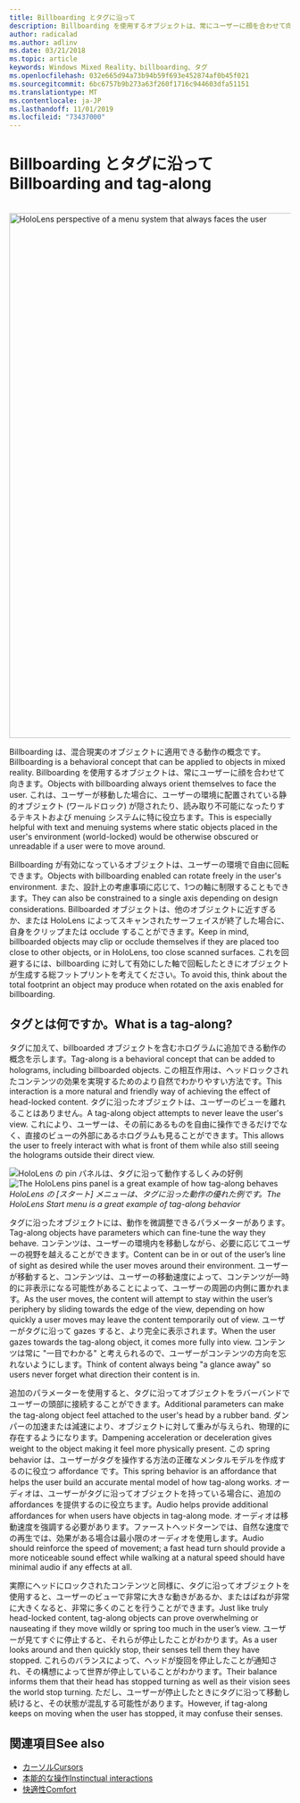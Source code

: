 ```yaml
---
title: Billboarding とタグに沿って
description: Billboarding を使用するオブジェクトは、常にユーザーに顔を合わせて向きます。
author: radicalad
ms.author: adlinv
ms.date: 03/21/2018
ms.topic: article
keywords: Windows Mixed Reality、billboarding、タグ
ms.openlocfilehash: 032e665d94a73b94b59f693e452874af0b45f021
ms.sourcegitcommit: 6bc6757b9b273a63f260f1716c944603dfa51151
ms.translationtype: MT
ms.contentlocale: ja-JP
ms.lasthandoff: 11/01/2019
ms.locfileid: "73437000"
---
```

# <a name="billboarding-and-tag-along"></a><span data-ttu-id="ad8f7-104">Billboarding とタグに沿って</span><span class="sxs-lookup"><span data-stu-id="ad8f7-104">Billboarding and tag-along</span></span>

<br>

<img src="images/billboarding-fragments.gif" alt="HoloLens perspective of a menu system that always faces the user" width="940px">

<span data-ttu-id="ad8f7-105">Billboarding は、混合現実のオブジェクトに適用できる動作の概念です。</span><span class="sxs-lookup"><span data-stu-id="ad8f7-105">Billboarding is a behavioral concept that can be applied to objects in mixed reality.</span></span> <span data-ttu-id="ad8f7-106">Billboarding を使用するオブジェクトは、常にユーザーに顔を合わせて向きます。</span><span class="sxs-lookup"><span data-stu-id="ad8f7-106">Objects with billboarding always orient themselves to face the user.</span></span> <span data-ttu-id="ad8f7-107">これは、ユーザーが移動した場合に、ユーザーの環境に配置されている静的オブジェクト (ワールドロック) が隠されたり、読み取り不可能になったりするテキストおよび menuing システムに特に役立ちます。</span><span class="sxs-lookup"><span data-stu-id="ad8f7-107">This is especially helpful with text and menuing systems where static objects placed in the user's environment (world-locked) would be otherwise obscured or unreadable if a user were to move around.</span></span>

<span data-ttu-id="ad8f7-108">Billboarding が有効になっているオブジェクトは、ユーザーの環境で自由に回転できます。</span><span class="sxs-lookup"><span data-stu-id="ad8f7-108">Objects with billboarding enabled can rotate freely in the user's environment.</span></span> <span data-ttu-id="ad8f7-109">また、設計上の考慮事項に応じて、1つの軸に制限することもできます。</span><span class="sxs-lookup"><span data-stu-id="ad8f7-109">They can also be constrained to a single axis depending on design considerations.</span></span> <span data-ttu-id="ad8f7-110">Billboarded オブジェクトは、他のオブジェクトに近すぎるか、または HoloLens によってスキャンされたサーフェイスが終了した場合に、自身をクリップまたは occlude することができます。</span><span class="sxs-lookup"><span data-stu-id="ad8f7-110">Keep in mind, billboarded objects may clip or occlude themselves if they are placed too close to other objects, or in HoloLens, too close scanned surfaces.</span></span> <span data-ttu-id="ad8f7-111">これを回避するには、billboarding に対して有効にした軸で回転したときにオブジェクトが生成する総フットプリントを考えてください。</span><span class="sxs-lookup"><span data-stu-id="ad8f7-111">To avoid this, think about the total footprint an object may produce when rotated on the axis enabled for billboarding.</span></span>

## <a name="what-is-a-tag-along"></a><span data-ttu-id="ad8f7-112">タグとは何ですか。</span><span class="sxs-lookup"><span data-stu-id="ad8f7-112">What is a tag-along?</span></span>

<span data-ttu-id="ad8f7-113">タグに加えて、billboarded オブジェクトを含むホログラムに追加できる動作の概念を示します。</span><span class="sxs-lookup"><span data-stu-id="ad8f7-113">Tag-along is a behavioral concept that can be added to holograms, including billboarded objects.</span></span> <span data-ttu-id="ad8f7-114">この相互作用は、ヘッドロックされたコンテンツの効果を実現するためのより自然でわかりやすい方法です。</span><span class="sxs-lookup"><span data-stu-id="ad8f7-114">This interaction is a more natural and friendly way of achieving the effect of head-locked content.</span></span> <span data-ttu-id="ad8f7-115">タグに沿ったオブジェクトは、ユーザーのビューを離れることはありません。</span><span class="sxs-lookup"><span data-stu-id="ad8f7-115">A tag-along object attempts to never leave the user's view.</span></span> <span data-ttu-id="ad8f7-116">これにより、ユーザーは、その前にあるものを自由に操作できるだけでなく、直接のビューの外部にあるホログラムも見ることができます。</span><span class="sxs-lookup"><span data-stu-id="ad8f7-116">This allows the user to freely interact with what is front of them while also still seeing the holograms outside their direct view.</span></span>

<span data-ttu-id="ad8f7-117">![HoloLens の pin パネルは、タグに沿って動作するしくみの好例](images/tagalong-1000px.jpg)</span><span class="sxs-lookup"><span data-stu-id="ad8f7-117">![The HoloLens pins panel is a great example of how tag-along behaves](images/tagalong-1000px.jpg)</span></span><br>
<span data-ttu-id="ad8f7-118">*HoloLens の [スタート] メニューは、タグに沿った動作の優れた例です。*</span><span class="sxs-lookup"><span data-stu-id="ad8f7-118">*The HoloLens Start menu is a great example of tag-along behavior*</span></span>

<span data-ttu-id="ad8f7-119">タグに沿ったオブジェクトには、動作を微調整できるパラメーターがあります。</span><span class="sxs-lookup"><span data-stu-id="ad8f7-119">Tag-along objects have parameters which can fine-tune the way they behave.</span></span> <span data-ttu-id="ad8f7-120">コンテンツは、ユーザーの環境内を移動しながら、必要に応じてユーザーの視野を越えることができます。</span><span class="sxs-lookup"><span data-stu-id="ad8f7-120">Content can be in or out of the user’s line of sight as desired while the user moves around their environment.</span></span> <span data-ttu-id="ad8f7-121">ユーザーが移動すると、コンテンツは、ユーザーの移動速度によって、コンテンツが一時的に非表示になる可能性があることによって、ユーザーの周囲の内側に置かれます。</span><span class="sxs-lookup"><span data-stu-id="ad8f7-121">As the user moves, the content will attempt to stay within the user’s periphery by sliding towards the edge of the view, depending on how quickly a user moves may leave the content temporarily out of view.</span></span> <span data-ttu-id="ad8f7-122">ユーザーがタグに沿って gazes すると、より完全に表示されます。</span><span class="sxs-lookup"><span data-stu-id="ad8f7-122">When the user gazes towards the tag-along object, it comes more fully into view.</span></span> <span data-ttu-id="ad8f7-123">コンテンツは常に "一目でわかる" と考えられるので、ユーザーがコンテンツの方向を忘れないようにします。</span><span class="sxs-lookup"><span data-stu-id="ad8f7-123">Think of content always being "a glance away" so users never forget what direction their content is in.</span></span>

<span data-ttu-id="ad8f7-124">追加のパラメーターを使用すると、タグに沿ってオブジェクトをラバーバンドでユーザーの頭部に接続することができます。</span><span class="sxs-lookup"><span data-stu-id="ad8f7-124">Additional parameters can make the tag-along object feel attached to the user's head by a rubber band.</span></span> <span data-ttu-id="ad8f7-125">ダンパーの加速または減速により、オブジェクトに対して重みが与えられ、物理的に存在するようになります。</span><span class="sxs-lookup"><span data-stu-id="ad8f7-125">Dampening acceleration or deceleration gives weight to the object making it feel more physically present.</span></span> <span data-ttu-id="ad8f7-126">この spring behavior は、ユーザーがタグを操作する方法の正確なメンタルモデルを作成するのに役立つ affordance です。</span><span class="sxs-lookup"><span data-stu-id="ad8f7-126">This spring behavior is an affordance that helps the user build an accurate mental model of how tag-along works.</span></span> <span data-ttu-id="ad8f7-127">オーディオは、ユーザーがタグに沿ってオブジェクトを持っている場合に、追加の affordances を提供するのに役立ちます。</span><span class="sxs-lookup"><span data-stu-id="ad8f7-127">Audio helps provide additional affordances for when users have objects in tag-along mode.</span></span> <span data-ttu-id="ad8f7-128">オーディオは移動速度を強調する必要があります。ファーストヘッドターンでは、自然な速度での再生では、効果がある場合は最小限のオーディオを使用します。</span><span class="sxs-lookup"><span data-stu-id="ad8f7-128">Audio should reinforce the speed of movement; a fast head turn should provide a more noticeable sound effect while walking at a natural speed should have minimal audio if any effects at all.</span></span>

<span data-ttu-id="ad8f7-129">実際にヘッドにロックされたコンテンツと同様に、タグに沿ってオブジェクトを使用すると、ユーザーのビューで非常に大きな動きがあるか、またはばねが非常に大きくなると、非常に多くのことを行うことができます。</span><span class="sxs-lookup"><span data-stu-id="ad8f7-129">Just like truly head-locked content, tag-along objects can prove overwhelming or nauseating if they move wildly or spring too much in the user’s view.</span></span> <span data-ttu-id="ad8f7-130">ユーザーが見てすぐに停止すると、それらが停止したことがわかります。</span><span class="sxs-lookup"><span data-stu-id="ad8f7-130">As a user looks around and then quickly stop, their senses tell them they have stopped.</span></span> <span data-ttu-id="ad8f7-131">これらのバランスによって、ヘッドが旋回を停止したことが通知され、その構想によって世界が停止していることがわかります。</span><span class="sxs-lookup"><span data-stu-id="ad8f7-131">Their balance informs them that their head has stopped turning as well as their vision sees the world stop turning.</span></span> <span data-ttu-id="ad8f7-132">ただし、ユーザーが停止したときにタグに沿って移動し続けると、その状態が混乱する可能性があります。</span><span class="sxs-lookup"><span data-stu-id="ad8f7-132">However, if tag-along keeps on moving when the user has stopped, it may confuse their senses.</span></span>

## <a name="see-also"></a><span data-ttu-id="ad8f7-133">関連項目</span><span class="sxs-lookup"><span data-stu-id="ad8f7-133">See also</span></span>
* [<span data-ttu-id="ad8f7-134">カーソル</span><span class="sxs-lookup"><span data-stu-id="ad8f7-134">Cursors</span></span>](cursors.md)
* [<span data-ttu-id="ad8f7-135">本能的な操作</span><span class="sxs-lookup"><span data-stu-id="ad8f7-135">Instinctual interactions</span></span>](interaction-fundamentals.md)
* [<span data-ttu-id="ad8f7-136">快適性</span><span class="sxs-lookup"><span data-stu-id="ad8f7-136">Comfort</span></span>](comfort.md)

